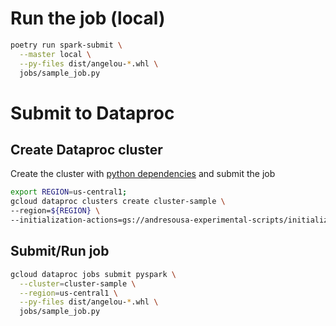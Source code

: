 # Run the job (local)
```bash
poetry run spark-submit \
  --master local \
  --py-files dist/angelou-*.whl \
  jobs/sample_job.py
```

# Submit to Dataproc

## Create Dataproc cluster
Create the cluster with [python dependencies](./scripts/initialize-cluster.sh) and submit the job

```bash
export REGION=us-central1;
gcloud dataproc clusters create cluster-sample \
--region=${REGION} \
--initialization-actions=gs://andresousa-experimental-scripts/initialize-cluster.sh
```

## Submit/Run job 
```bash
gcloud dataproc jobs submit pyspark \
  --cluster=cluster-sample \
  --region=us-central1 \
  --py-files dist/angelou-*.whl \
  jobs/sample_job.py
```